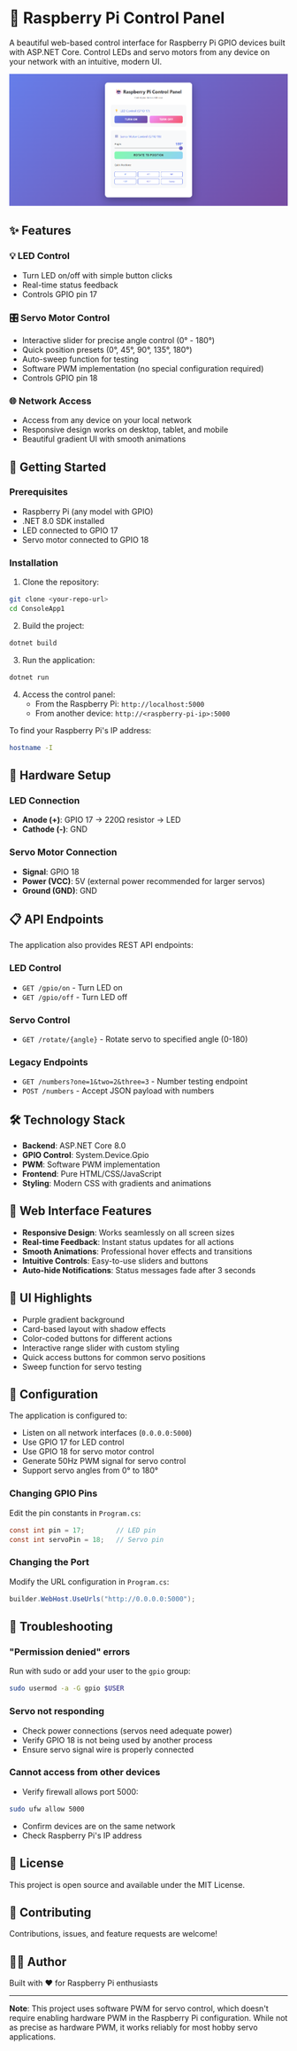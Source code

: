 # 🤖 Raspberry Pi Control Panel

A beautiful web-based control interface for Raspberry Pi GPIO devices built with ASP.NET Core. Control LEDs and servo motors from any device on your network with an intuitive, modern UI.

![Control Panel Screenshot](static/image.png)

## ✨ Features

### 💡 LED Control
- Turn LED on/off with simple button clicks
- Real-time status feedback
- Controls GPIO pin 17

### 🎛️ Servo Motor Control
- Interactive slider for precise angle control (0° - 180°)
- Quick position presets (0°, 45°, 90°, 135°, 180°)
- Auto-sweep function for testing
- Software PWM implementation (no special configuration required)
- Controls GPIO pin 18

### 🌐 Network Access
- Access from any device on your local network
- Responsive design works on desktop, tablet, and mobile
- Beautiful gradient UI with smooth animations

## 🚀 Getting Started

### Prerequisites

- Raspberry Pi (any model with GPIO)
- .NET 8.0 SDK installed
- LED connected to GPIO 17
- Servo motor connected to GPIO 18

### Installation

1. Clone the repository:
```bash
git clone <your-repo-url>
cd ConsoleApp1
```

2. Build the project:
```bash
dotnet build
```

3. Run the application:
```bash
dotnet run
```

4. Access the control panel:
   - From the Raspberry Pi: `http://localhost:5000`
   - From another device: `http://<raspberry-pi-ip>:5000`

To find your Raspberry Pi's IP address:
```bash
hostname -I
```

## 🔌 Hardware Setup

### LED Connection
- **Anode (+)**: GPIO 17 → 220Ω resistor → LED
- **Cathode (-)**: GND

### Servo Motor Connection
- **Signal**: GPIO 18
- **Power (VCC)**: 5V (external power recommended for larger servos)
- **Ground (GND)**: GND

## 📋 API Endpoints

The application also provides REST API endpoints:

### LED Control
- `GET /gpio/on` - Turn LED on
- `GET /gpio/off` - Turn LED off

### Servo Control
- `GET /rotate/{angle}` - Rotate servo to specified angle (0-180)

### Legacy Endpoints
- `GET /numbers?one=1&two=2&three=3` - Number testing endpoint
- `POST /numbers` - Accept JSON payload with numbers

## 🛠️ Technology Stack

- **Backend**: ASP.NET Core 8.0
- **GPIO Control**: System.Device.Gpio
- **PWM**: Software PWM implementation
- **Frontend**: Pure HTML/CSS/JavaScript
- **Styling**: Modern CSS with gradients and animations

## 📱 Web Interface Features

- **Responsive Design**: Works seamlessly on all screen sizes
- **Real-time Feedback**: Instant status updates for all actions
- **Smooth Animations**: Professional hover effects and transitions
- **Intuitive Controls**: Easy-to-use sliders and buttons
- **Auto-hide Notifications**: Status messages fade after 3 seconds

## 🎨 UI Highlights

- Purple gradient background
- Card-based layout with shadow effects
- Color-coded buttons for different actions
- Interactive range slider with custom styling
- Quick access buttons for common servo positions
- Sweep function for servo testing

## 🔧 Configuration

The application is configured to:
- Listen on all network interfaces (`0.0.0.0:5000`)
- Use GPIO 17 for LED control
- Use GPIO 18 for servo motor control
- Generate 50Hz PWM signal for servo control
- Support servo angles from 0° to 180°

### Changing GPIO Pins

Edit the pin constants in `Program.cs`:
```csharp
const int pin = 17;        // LED pin
const int servoPin = 18;   // Servo pin
```

### Changing the Port

Modify the URL configuration in `Program.cs`:
```csharp
builder.WebHost.UseUrls("http://0.0.0.0:5000");
```

## 🐛 Troubleshooting

### "Permission denied" errors
Run with sudo or add your user to the `gpio` group:
```bash
sudo usermod -a -G gpio $USER
```

### Servo not responding
- Check power connections (servos need adequate power)
- Verify GPIO 18 is not being used by another process
- Ensure servo signal wire is properly connected

### Cannot access from other devices
- Verify firewall allows port 5000:
```bash
sudo ufw allow 5000
```
- Confirm devices are on the same network
- Check Raspberry Pi's IP address

## 📝 License

This project is open source and available under the MIT License.

## 🤝 Contributing

Contributions, issues, and feature requests are welcome!

## 👨‍💻 Author

Built with ❤️ for Raspberry Pi enthusiasts

---

**Note**: This project uses software PWM for servo control, which doesn't require enabling hardware PWM in the Raspberry Pi configuration. While not as precise as hardware PWM, it works reliably for most hobby servo applications.
